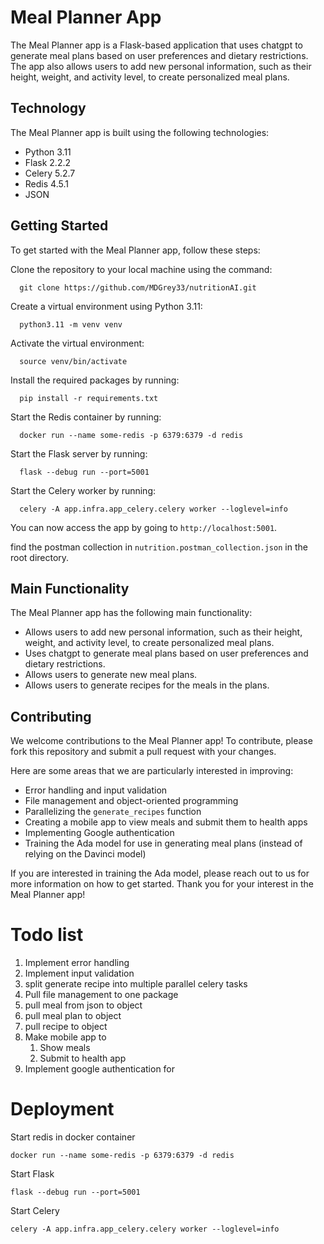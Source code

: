 # Meal Planner App

The Meal Planner app is a Flask-based application that uses chatgpt to generate meal plans based on user preferences and dietary restrictions. 
The app also allows users to add new personal information, such as their height, weight, and activity level, to create personalized meal plans.

## Technology
The Meal Planner app is built using the following technologies:

- Python 3.11
- Flask 2.2.2
- Celery 5.2.7
- Redis 4.5.1
- JSON

## Getting Started
To get started with the Meal Planner app, follow these steps:

Clone the repository to your local machine using the command:

      git clone https://github.com/MDGrey33/nutritionAI.git

Create a virtual environment using Python 3.11:

      python3.11 -m venv venv

Activate the virtual environment:

      source venv/bin/activate

Install the required packages by running:

      pip install -r requirements.txt

Start the Redis container by running:

      docker run --name some-redis -p 6379:6379 -d redis

Start the Flask server by running:

      flask --debug run --port=5001

Start the Celery worker by running:

      celery -A app.infra.app_celery.celery worker --loglevel=info

You can now access the app by going to `http://localhost:5001`.

find the postman collection in `nutrition.postman_collection.json` in the root directory.

## Main Functionality

The Meal Planner app has the following main functionality:

- Allows users to add new personal information, such as their height, weight, and activity level, to create personalized meal plans.
- Uses chatgpt to generate meal plans based on user preferences and dietary restrictions.
- Allows users to generate new meal plans.
- Allows users to generate recipes for the meals in the plans.

## Contributing

We welcome contributions to the Meal Planner app! To contribute, please fork this repository and submit a pull request with your changes.

Here are some areas that we are particularly interested in improving:

- Error handling and input validation
- File management and object-oriented programming
- Parallelizing the `generate_recipes` function
- Creating a mobile app to view meals and submit them to health apps
- Implementing Google authentication
- Training the Ada model for use in generating meal plans (instead of relying on the Davinci model)

If you are interested in training the Ada model, please reach out to us for more information on how to get started. Thank you for your interest in the Meal Planner app!

# Todo list

1. Implement error handling
2. Implement input validation 
3. split generate recipe into multiple parallel celery tasks
4. Pull file management to one package
5. pull meal from json to object
6. pull meal plan to object
7. pull recipe to object
8. Make mobile app to
   1. Show meals 
   2. Submit to health app
9. Implement google authentication for

# Deployment

Start redis in docker container

    docker run --name some-redis -p 6379:6379 -d redis
Start Flask

    flask --debug run --port=5001
Start Celery

    celery -A app.infra.app_celery.celery worker --loglevel=info